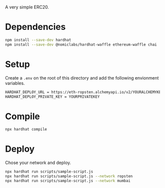 A very simple ERC20.

# Dependencies

```bash
npm install --save-dev hardhat
npm install --save-dev @nomiclabs/hardhat-waffle ethereum-waffle chai
```

# Setup

Create a `.env` on the root of this directory and add the following envionment variables.

```bash
HARDHAT_DEPLOY_URL = https://eth-ropsten.alchemyapi.io/v2/YOURALCHEMYKEY
HARDHAT_DEPLOY_PRIVATE_KEY = YOURPRIVATEKEY
```

# Compile

```bash
npx hardhat compile
```

# Deploy

Chose your network and deploy.

```bash
npx hardhat run scripts/sample-script.js
npx hardhat run scripts/sample-script.js --network ropsten
npx hardhat run scripts/sample-script.js --network mumbai
```